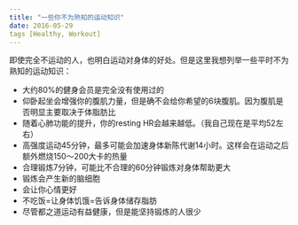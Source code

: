 ```yaml
---
title: "一些你不为熟知的运动知识"
date: 2016-05-29
tags [Healthy, Workout]
---
```


即使完全不运动的人，也明白运动对身体的好处。但是这里我想列举一些平时不为熟知的运动知识：

- 大约80%的健身会员是完全没有使用过的
- 仰卧起坐会增强你的腹肌力量，但是确不会给你希望的6块腹肌。因为腹肌是否明显主要取决于体脂肪比
- 随着心肺功能的提升，你的resting HR会越来越低。（我自己现在是平均52左右）
- 高强度运动45分钟，最多可能会加速身体新陈代谢14小时。这样会在运动之后额外燃烧150～200大卡的热量
- 合理锻炼7分钟，可能比不合理的60分钟锻炼对身体帮助更大
- 锻炼会产生新的脑细胞
- 会让你心情更好
- 不吃饭=让身体饥饿=告诉身体储存脂肪
- 尽管都之道运动有益健康，但是能坚持锻炼的人很少
